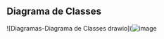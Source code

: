 ##   Diagrama de Classes
![Diagramas-Diagrama de Classes drawio](![image](https://github.com/user-attachments/assets/0fce9eb3-fa26-4dc3-9ba6-4a1acc6cb5c6)
